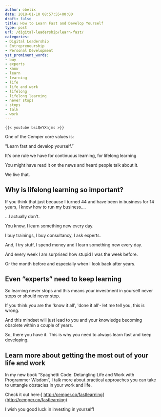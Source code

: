 ```yaml
---
author: obelix
date: 2018-01-10 08:57:55+00:00
draft: false
title: How to Learn Fast and Develop Yourself
type: post
url: /digital-leadership/learn-fast/
categories:
- Digital Leadership
- Entrepreneurship
- Personal Development
yst_prominent_words:
- buy
- experts
- know
- learn
- learning
- life
- life and work
- lifelong
- lifelong learning
- never stops
- stops
- talk
- work
---
```



	{{< youtube bsiQeYXajms >}}
	

One of the Cemper core values is:




"Learn fast and develop yourself.”




It's one rule we have for continuous learning, for lifelong learning.




You might have read it on the news and heard people talk about it.




We live that.




## Why is lifelong learning so important?




If you think that just because I turned 44 and have been in business for 14 years, I know how to run my business….




...I actually don't.




You know, I learn something new every day.




I buy trainings, I buy consultancy, I ask experts.




And, I try stuff, I spend money and I learn something new every day.




And every week I am surprised how stupid I was the week before.




Or the month before and especially when I look back after years.




## Even “experts” need to keep learning




So learning never stops and this means your investment in yourself never stops or should never stop.




If you think you are the 'know it all', 'done it all'- let me tell you, this is wrong.




And this mindset will just lead to you and your knowledge becoming obsolete within a couple of years.




So, there you have it. This is why you need to always learn fast and keep developing.




## Learn more about getting the most out of your life and work




In my new book “Spaghetti Code: Detangling Life and Work with Programmer Wisdom”, I talk more about practical approaches you can take to untangle obstacles in your work and life.




Check it out here:[ http://cemper.co/fastlearning](http://cemper.co/fastlearning)




I wish you good luck in investing in yourself!






